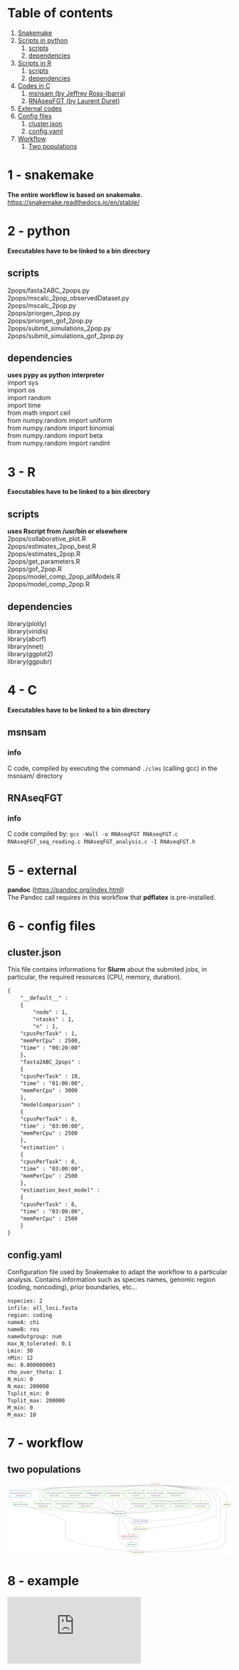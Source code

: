 # Table of contents
1. [Snakemake](#1---snakemake)  
2. [Scripts in python](#2---python)  
	1. [scripts](#scripts)  
	2. [dependencies](#dependencies)  
3. [Scripts in R](#3---r)  
	1. [scripts](#scripts)  
	2. [dependencies](#dependencies)  
4. [Codes in C](#4---c)  
	1. [msnsam (by Jeffrey Ross-Ibarra)](#msnsam)  
	2. [RNAseqFGT (by Laurent Duret)](#RNAseqFGT)  
5. [External codes](#5---external)  
6. [Config files](#6---config-files)  
	1. [cluster.json](#clusterjson)  
	2. [config.yaml](#configyaml)  
7. [Workflow](#7---workflow)  
	1. [Two populations](#two-populations)  

# 1 - snakemake  
**The entire workflow is based on snakemake.**  
https://snakemake.readthedocs.io/en/stable/  

# 2 - python  
**Executables have to be linked to a bin directory**  
## scripts  
2pops/fasta2ABC_2pops.py  
2pops/mscalc_2pop_observedDataset.py  
2pops/mscalc_2pop.py  
2pops/priorgen_2pop.py  
2pops/priorgen_gof_2pop.py  
2pops/submit_simulations_2pop.py  
2pops/submit_simulations_gof_2pop.py  

## dependencies  
**uses pypy as python interpreter**    
import sys  
import os  
import random  
import time  
from math import ceil  
from numpy.random import uniform  
from numpy.random import binomial  
from numpy.random import beta  
from numpy.random import randint  
  
# 3 - R  
**Executables have to be linked to a bin directory**  
## scripts  
**uses Rscript from /usr/bin or elsewhere**  
2pops/collaborative_plot.R  
2pops/estimates_2pop_best.R  
2pops/estimates_2pop.R  
2pops/get_parameters.R  
2pops/gof_2pop.R  
2pops/model_comp_2pop_allModels.R  
2pops/model_comp_2pop.R  
  
## dependencies  
library(plotly)  
library(viridis)  
library(abcrf)  
library(nnet)  
library(ggplot2)  
library(ggpubr)  
  
# 4 - C
**Executables have to be linked to a bin directory**  
## msnsam  
### info  
C code, compiled by executing the command ```./clms``` (calling gcc) in the msnsam/ directory  
   
## RNAseqFGT  
### info  
C code compiled by: ```gcc -Wall -o RNAseqFGT RNAseqFGT.c RNAseqFGT_seq_reading.c RNAseqFGT_analysis.c -I RNAseqFGT.h```  
  
# 5 - external  
**pandoc** (https://pandoc.org/index.html)  
The Pandoc call requires in this workflow that **pdflatex** is pre-installed.  
  
# 6 - config files  
## cluster.json  
This file contains informations for **Slurm** about the submited jobs, in particular, the required resources (CPU, memory, duration).  
```
{  
    "__default__" :  
    {  
        "node" : 1,  
        "ntasks" : 1,  
        "n" : 1,  
	"cpusPerTask" : 1,  
	"memPerCpu" : 2500,  
	"time" : "00:20:00"  
    },  
    "fasta2ABC_2pops" :  
    {  
	"cpusPerTask" : 10,  
	"time" : "01:00:00",  
	"memPerCpu" : 3000  
    },  
    "modelComparison" :  
    {  
	"cpusPerTask" : 8,  
	"time" : "03:00:00",  
	"memPerCpu" : 2500  
    },  
    "estimation" :  
    {  
	"cpusPerTask" : 8,  
	"time" : "03:00:00",  
	"memPerCpu" : 2500  
    },  
    "estimation_best_model" :  
    {  
	"cpusPerTask" : 8,  
	"time" : "03:00:00",  
	"memPerCpu" : 2500  
    }  
}  
``` 
  
## config.yaml  
Configuration file used by Snakemake to adapt the workflow to a particular analysis. Contains information such as species names, genomic region (coding, noncoding), prior boundaries, etc...  
```  
nspecies: 2  
infile: all_loci.fasta  
region: coding  
nameA: chi  
nameB: ros  
nameOutgroup: num  
max_N_tolerated: 0.1  
Lmin: 30  
nMin: 12  
mu: 0.000000003  
rho_over_theta: 1  
N_min: 0  
N_max: 200000  
Tsplit_min: 0  
Tsplit_max: 200000  
M_min: 0  
M_max: 10  
```  
  
# 7 - workflow  
## two populations  
![DAG (directed acyclic graph)](https://github.com/popgenomics/ABConline/blob/master/dag_2pops.pdf.png)  
  
# 8 - example
![grey zone](https://raw.githubusercontent.com/popgenomics/ABConline/master/figure_greyzone.html)  
  

